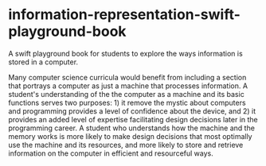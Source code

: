 # information-representation-swift-playground-book
A swift playground book for students to explore the ways information is stored in a computer.

 Many computer science curricula would benefit from including a section that portrays a computer as just a machine that processes information.  A student's understanding of the the computer as a machine and its basic functions serves two purposes: 1) it remove the mystic about computers and programming provides a level of confidence about the device, and 2) it provides an added level of expertise facilitating design decisions later in the programming career.  A student who understands how the machine and the memory works is more likely to make design decisions that most optimally use the machine and its resources, and more likely to store and retrieve information on the computer in efficient and resourceful ways.  
 

